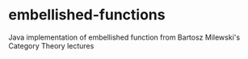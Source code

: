 # embellished-functions
Java implementation of embellished function from Bartosz Milewski's Category Theory lectures
